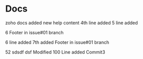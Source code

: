 # Docs
zoho docs
added new help content
4th line added
5 line added



6 Footer in issue#01 branch

6 line added
7th added Footer in issue#01 branch

52 sdsdf dsf Modified
100
Line added
Commit3

